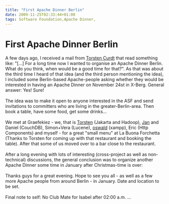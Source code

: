 ```yaml
---
title: "First Apache Dinner Berlin"
date: 2009-11-25T02:33:44+01:00
tags: Software Foundation,Apache Dinner,
---
```


# First Apache Dinner Berlin


A few days ago, I received a mail from <a href="http://vafer.org/">Torsten Curdt</a> that read something like: "[...] 
For a long time now I wanted to organise an Apache Dinner Berlin. What do you think, when would be a good time for 
that?". As that was about the third time I heard of that idea (and the third person mentioning the idea), I included 
some Berlin-based Apache-people asking whether they would be interested in having an Apache Dinner on November 24st in 
X-Berg. General answer: Yes! Sure!<br><br>The idea was to make it open to anyone interested in the ASF and send 
invitations to committers who are living in the greater-Berlin-area. Then book a table, have some food, get some 
drinks...<br><br>We met at Graefekiez - we, that is <a href="http://vafer.org/">Torsten</a> (Jakarta and Hadoop), <a 
href="http://jan.prima.de/plok/">Jan</a> and Daniel (CouchDB), Simon+Vera (Lucene), <a 
href="http://oswaldism.de/">oswald</a> (xampp), Eric (Http Components) and myself - for a great "small menu" at La 
Buona Forchetta (Thanks to Torsten for coming up with that restaurant and booking the table). After that some of us 
moved over to a bar close to the restaurant.<br><br>After a long evening with lots of interesting (cross-project as 
well as non-technical) discussions, the general conclusion was to organize another Apache Dinner some time in January 
after Christmas-time is over:<br><br>Thanks guys for a great evening. Hope to see you all - as well as a few more 
Apache people from around Berlin -  in January. Date and location to be set.<br><br>Final note to self: No Club Mate 
for Isabel after 02:00 a.m. ...
